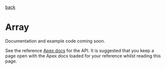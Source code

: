 [back](../../README.md)
# Array
Documentation and example code coming soon.

See the reference [Apex docs](../../docs/SfApexDocs/arrayv1.html) for the API. It is suggested that you keep a page open
with the Apex docs loaded for your reference whilst reading this page.
